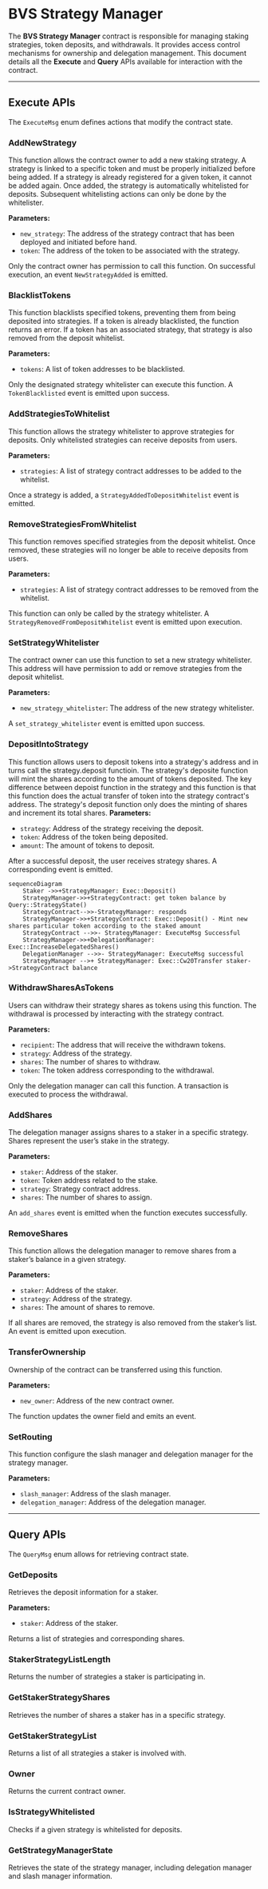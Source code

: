 # BVS Strategy Manager

The **BVS Strategy Manager** contract is responsible for managing staking strategies, token deposits, and withdrawals. It provides access control mechanisms for ownership and delegation management. This document details all the **Execute** and **Query** APIs available for interaction with the contract.

---

## Execute APIs

The `ExecuteMsg` enum defines actions that modify the contract state.

### AddNewStrategy

This function allows the contract owner to add a new staking strategy. A strategy is linked to a specific token and must be properly initialized before being added. If a strategy is already registered for a given token, it cannot be added again. Once added, the strategy is automatically whitelisted for deposits. Subsequent whitelisting actions can only be done by the whitelister.

**Parameters:**

- `new_strategy`: The address of the strategy contract that has been deployed and initiated before hand.
- `token`: The address of the token to be associated with the strategy.

Only the contract owner has permission to call this function. On successful execution, an event `NewStrategyAdded` is emitted.

### BlacklistTokens

This function blacklists specified tokens, preventing them from being deposited into strategies. If a token is already blacklisted, the function returns an error. If a token has an associated strategy, that strategy is also removed from the deposit whitelist.

**Parameters:**

- `tokens`: A list of token addresses to be blacklisted.

Only the designated strategy whitelister can execute this function. A `TokenBlacklisted` event is emitted upon success.

### AddStrategiesToWhitelist

This function allows the strategy whitelister to approve strategies for deposits. Only whitelisted strategies can receive deposits from users.

**Parameters:**

- `strategies`: A list of strategy contract addresses to be added to the whitelist.

Once a strategy is added, a `StrategyAddedToDepositWhitelist` event is emitted.

### RemoveStrategiesFromWhitelist

This function removes specified strategies from the deposit whitelist. Once removed, these strategies will no longer be able to receive deposits from users.

**Parameters:**

- `strategies`: A list of strategy contract addresses to be removed from the whitelist.

This function can only be called by the strategy whitelister. A `StrategyRemovedFromDepositWhitelist` event is emitted upon execution.

### SetStrategyWhitelister

The contract owner can use this function to set a new strategy whitelister. This address will have permission to add or remove strategies from the deposit whitelist.

**Parameters:**

- `new_strategy_whitelister`: The address of the new strategy whitelister.

A `set_strategy_whitelister` event is emitted upon success.

### DepositIntoStrategy

This function allows users to deposit tokens into a strategy's address and in turns call the strategy.deposit functioin. The strategy's deposite function will mint the shares according to the amount of tokens deposited. The key difference between depoist function in the strategy and this function is that this function does the actual transfer of token into the strategy contract's address. The strategy's deposit function only does the minting of shares and increment its total shares.
**Parameters:**

- `strategy`: Address of the strategy receiving the deposit.
- `token`: Address of the token being deposited.
- `amount`: The amount of tokens to deposit.

After a successful deposit, the user receives strategy shares. A corresponding event is emitted.

```mermaid
sequenceDiagram
    Staker ->>+StrategyManager: Exec::Deposit()
    StrategyManager->>+StrategyContract: get token balance by Query::StrategyState()
    StrategyContract-->>-StrategyManager: responds
    StrategyManager->>+StrategyContract: Exec::Deposit() - Mint new shares particular token according to the staked amount
    StrategyContract -->>- StrategyManager: ExecuteMsg Successful
    StrategyManager->>+DelegationManager: Exec::IncreaseDelegatedShares()
    DelegationManager -->>- StrategyManager: ExecuteMsg successful
    StrategyManager -->+ StrategyManager: Exec::Cw20Transfer staker->StrategyContract balance
```

### WithdrawSharesAsTokens

Users can withdraw their strategy shares as tokens using this function. The withdrawal is processed by interacting with the strategy contract.

**Parameters:**

- `recipient`: The address that will receive the withdrawn tokens.
- `strategy`: Address of the strategy.
- `shares`: The number of shares to withdraw.
- `token`: The token address corresponding to the withdrawal.

Only the delegation manager can call this function. A transaction is executed to process the withdrawal.

### AddShares

The delegation manager assigns shares to a staker in a specific strategy. Shares represent the user’s stake in the strategy.

**Parameters:**

- `staker`: Address of the staker.
- `token`: Token address related to the stake.
- `strategy`: Strategy contract address.
- `shares`: The number of shares to assign.

An `add_shares` event is emitted when the function executes successfully.

### RemoveShares

This function allows the delegation manager to remove shares from a staker’s balance in a given strategy.

**Parameters:**

- `staker`: Address of the staker.
- `strategy`: Address of the strategy.
- `shares`: The amount of shares to remove.

If all shares are removed, the strategy is also removed from the staker’s list. An event is emitted upon execution.

### TransferOwnership

Ownership of the contract can be transferred using this function.

**Parameters:**

- `new_owner`: Address of the new contract owner.

The function updates the owner field and emits an event.

### SetRouting 

This function configure the slash manager and delegation manager for the strategy manager.

**Parameters:**
- `slash_manager`: Address of the slash manager.
- `delegation_manager`: Address of the delegation manager.

---

## Query APIs

The `QueryMsg` enum allows for retrieving contract state.

### GetDeposits

Retrieves the deposit information for a staker.

**Parameters:**

- `staker`: Address of the staker.

Returns a list of strategies and corresponding shares.

### StakerStrategyListLength

Returns the number of strategies a staker is participating in.

### GetStakerStrategyShares

Retrieves the number of shares a staker has in a specific strategy.

### GetStakerStrategyList

Returns a list of all strategies a staker is involved with.

### Owner

Returns the current contract owner.

### IsStrategyWhitelisted

Checks if a given strategy is whitelisted for deposits.

### GetStrategyManagerState

Retrieves the state of the strategy manager, including delegation manager and slash manager information.
